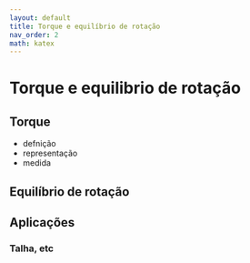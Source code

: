 ```yaml
---
layout: default
title: Torque e equilíbrio de rotação
nav_order: 2
math: katex
---
```


# Torque e equilibrio de rotação

 ## Torque
 
 - defnição
 - representação
 - medida
 
 ## Equilíbrio de rotação
 ## Aplicações
 ### Talha, etc